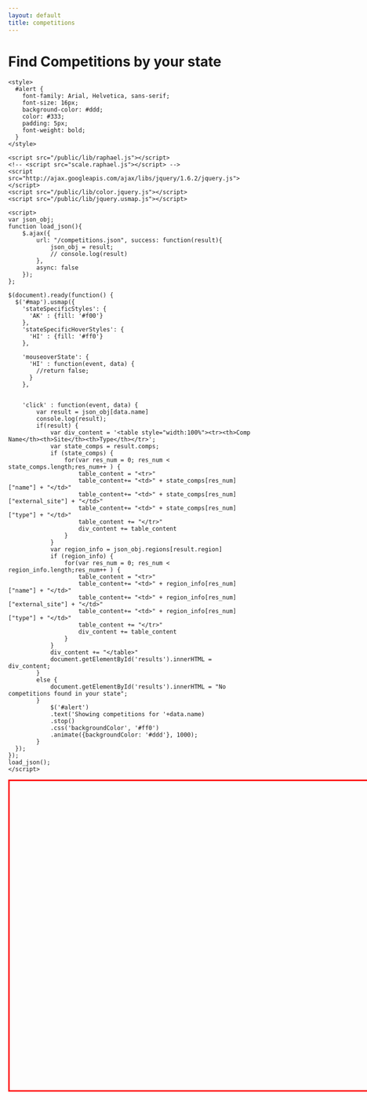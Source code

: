 ```yaml
---
layout: default
title: competitions
---
```


# Find Competitions by your state
<html>
<head>
	<title>US Map Demo</title>
	
	<style>
	  #alert {
	    font-family: Arial, Helvetica, sans-serif;
	    font-size: 16px;
	    background-color: #ddd;
	    color: #333;
	    padding: 5px;
	    font-weight: bold;
	  }
	</style>
	
	<script src="/public/lib/raphael.js"></script>
	<!-- <script src="scale.raphael.js"></script> -->
	<script src="http://ajax.googleapis.com/ajax/libs/jquery/1.6.2/jquery.js"></script>
	<script src="/public/lib/color.jquery.js"></script>
	<script src="/public/lib/jquery.usmap.js"></script>
	
	<script>
	var json_obj;
	function load_json(){
		$.ajax({
			url: "/competitions.json", success: function(result){
				json_obj = result;
				// console.log(result)
			}, 
			async: false
		});
	};

	$(document).ready(function() {
	  $('#map').usmap({
	    'stateSpecificStyles': {
	      'AK' : {fill: '#f00'}
	    },
	    'stateSpecificHoverStyles': {
	      'HI' : {fill: '#ff0'}
	    },
	    
	    'mouseoverState': {
	      'HI' : function(event, data) {
	        //return false;
	      }
	    },
	    
	    
	    'click' : function(event, data) {
			var result = json_obj[data.name]
			console.log(result);
			if(result) {
				var div_content = '<table style="width:100%"><tr><th>Comp Name</th><th>Site</th><th>Type</th></tr>';
				var state_comps = result.comps;
				if (state_comps) {
					for(var res_num = 0; res_num < state_comps.length;res_num++ ) {
						table_content = "<tr>"
						table_content+= "<td>" + state_comps[res_num]["name"] + "</td>"
						table_content+= "<td>" + state_comps[res_num]["external_site"] + "</td>"
						table_content+= "<td>" + state_comps[res_num]["type"] + "</td>"
						table_content += "</tr>"
						div_content += table_content
					}
				}
				var region_info = json_obj.regions[result.region]
				if (region_info) {
					for(var res_num = 0; res_num < region_info.length;res_num++ ) {
						table_content = "<tr>"
						table_content+= "<td>" + region_info[res_num]["name"] + "</td>"
						table_content+= "<td>" + region_info[res_num]["external_site"] + "</td>"
						table_content+= "<td>" + region_info[res_num]["type"] + "</td>"
						table_content += "</tr>"
						div_content += table_content
					}
				}
				div_content += "</table>"	
				document.getElementById('results').innerHTML = div_content;
			}
			else {
				document.getElementById('results').innerHTML = "No competitions found in your state";
			}
				$('#alert')
				.text('Showing competitions for '+data.name)
				.stop()
				.css('backgroundColor', '#ff0')
				.animate({backgroundColor: '#ddd'}, 1000);
			}
	  });
	});
	load_json();
	</script>
</head>
<body>
  <div id="alert"></div>
  
  <div id="map" style="width: 930px; height: 630px; border: solid 3px red;"></div>

  <div id="results" style="align: right;"></div>
</body>
</html>
